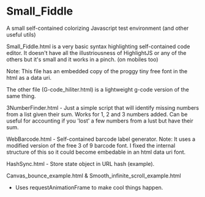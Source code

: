 # Small_Fiddle
A small self-contained colorizing Javascript test environment
(and other useful utils)

Small_Fiddle.html is a very basic syntax highlighting
self-contained code editor.  It doesn't have all the
illustriousness of HighlightJS or any of the others but
it's small and it works in a pinch.  (on mobiles too)

Note:  This file has an embedded copy of the proggy
tiny free font in the html as a data uri.

The other file (G-code_hiliter.html) is a lightweight
g-code version of the same thing.

3NumberFinder.html - Just a simple script that will identify
missing numbers from a list given their sum.  Works for
1, 2 and 3 numbers added.  Can be useful for accounting
if you 'lost' a few numbers from a lust but have their
sum.

WebBarcode.html - Self-contained barcode label generator.
Note:  It uses a modified version of the free 3 of 9
barcode font.  I fixed the internal structure of this so
it could become embedable in an html data uri font.

HashSync.html - Store state object in URL hash (example).

Canvas_bounce_example.html & Smooth_infinite_scroll_example.html
 - Uses requestAnimationFrame to make cool things happen.
